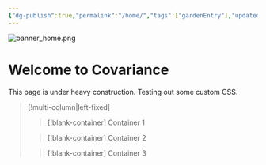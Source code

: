 ```yaml
---
{"dg-publish":true,"permalink":"/home/","tags":["gardenEntry"],"updated":"2024-07-20T20:25:37-07:00"}
---
```


![banner_home.png](/img/user/00-09%20Meta/01%20Images/Banners/banner_home.png)

# Welcome to Covariance

This page is under heavy construction. Testing out some custom CSS.

> [!multi-column|left-fixed]
>
>> [!blank-container]
>> Container 1
>
>> [!blank-container]
>> Container 2
>
>> [!blank-container]
>> Container 3

